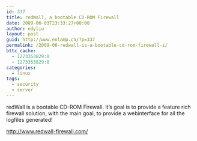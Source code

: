 ```yaml
---
id: 337
title: redWall, a bootable CD-ROM Firewall
date: 2009-06-03T23:33:27+00:00
author: edyliu
layout: post
guid: http://www.enlamp.cn/?p=337
permalink: /2009-06-redwall-is-a-bootable-cd-rom-firewall-i/
bttc_cache:
  - 1273353829:0
  - 1273353829:0
categories:
  - linux
tags:
  - security
  - server
---
```

redWall is a bootable CD-ROM Firewall. It&#8217;s goal is to provide a feature rich firewall solution, with the main goal, to provide a webinterface for all the logfiles generated! 

http://www.redwall-firewall.com/